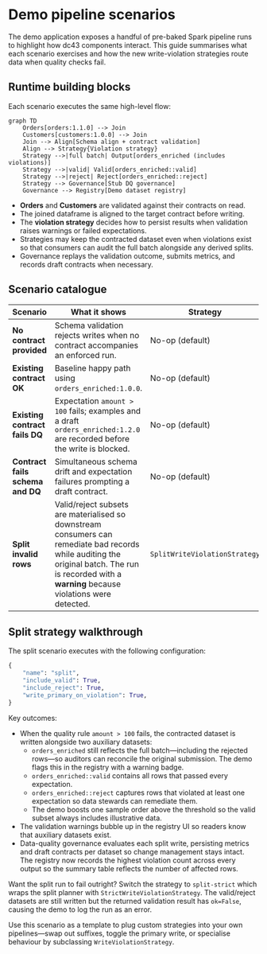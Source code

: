 # Demo pipeline scenarios

The demo application exposes a handful of pre-baked Spark pipeline runs to highlight how dc43 components interact. This guide summarises what each scenario exercises and how the new write-violation strategies route data when quality checks fail.

## Runtime building blocks

Each scenario executes the same high-level flow:

```mermaid
graph TD
    Orders[orders:1.1.0] --> Join
    Customers[customers:1.0.0] --> Join
    Join --> Align[Schema align + contract validation]
    Align --> Strategy{Violation strategy}
    Strategy -->|full batch| Output[orders_enriched (includes violations)]
    Strategy -->|valid| Valid[orders_enriched::valid]
    Strategy -->|reject| Reject[orders_enriched::reject]
    Strategy --> Governance[Stub DQ governance]
    Governance --> Registry[Demo dataset registry]
```

* **Orders** and **Customers** are validated against their contracts on read.
* The joined dataframe is aligned to the target contract before writing.
* The **violation strategy** decides how to persist results when validation raises warnings or failed expectations.
* Strategies may keep the contracted dataset even when violations exist so that consumers can audit the full batch alongside any derived splits.
* Governance replays the validation outcome, submits metrics, and records draft contracts when necessary.

## Scenario catalogue

| Scenario | What it shows | Strategy | Outputs |
| --- | --- | --- | --- |
| **No contract provided** | Schema validation rejects writes when no contract accompanies an enforced run. | No-op (default) | No dataset is written. |
| **Existing contract OK** | Baseline happy path using `orders_enriched:1.0.0`. | No-op (default) | `orders_enriched` (full batch). |
| **Existing contract fails DQ** | Expectation `amount > 100` fails; examples and a draft `orders_enriched:1.2.0` are recorded before the write is blocked. | No-op (default) | No dataset is written. |
| **Contract fails schema and DQ** | Simultaneous schema drift and expectation failures prompting a draft contract. | No-op (default) | No dataset is written. |
| **Split invalid rows** | Valid/reject subsets are materialised so downstream consumers can remediate bad records while auditing the original batch. The run is recorded with a **warning** because violations were detected. | `SplitWriteViolationStrategy` | `orders_enriched` (full batch), `orders_enriched::valid`, `orders_enriched::reject`. |

## Split strategy walkthrough

The split scenario executes with the following configuration:

```python
{
    "name": "split",
    "include_valid": True,
    "include_reject": True,
    "write_primary_on_violation": True,
}
```

Key outcomes:

* When the quality rule `amount > 100` fails, the contracted dataset is written alongside two auxiliary datasets:
  * `orders_enriched` still reflects the full batch—including the rejected rows—so auditors can reconcile the original submission. The demo flags this in the registry with a warning badge.
  * `orders_enriched::valid` contains all rows that passed every expectation.
  * `orders_enriched::reject` captures rows that violated at least one expectation so data stewards can remediate them.
  * The demo boosts one sample order above the threshold so the valid subset always includes illustrative data.
* The validation warnings bubble up in the registry UI so readers know that auxiliary datasets exist.
* Data-quality governance evaluates each split write, persisting metrics and draft contracts per dataset so change management stays intact. The registry now records the highest violation count across every output so the summary table reflects the number of affected rows.

Want the split run to fail outright? Switch the strategy to `split-strict` which wraps the split planner with `StrictWriteViolationStrategy`. The valid/reject datasets are still written but the returned validation result has `ok=False`, causing the demo to log the run as an error.

Use this scenario as a template to plug custom strategies into your own pipelines—swap out suffixes, toggle the primary write, or specialise behaviour by subclassing `WriteViolationStrategy`.
